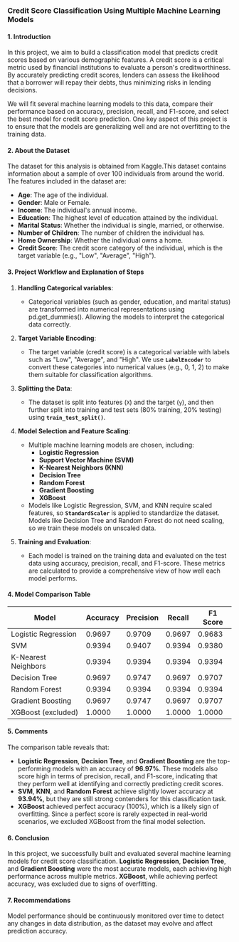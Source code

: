 ### Credit Score Classification Using Multiple Machine Learning Models

#### 1. **Introduction**

In this project, we aim to build a classification model that predicts credit scores based on various demographic features. A credit score is a critical metric used by financial institutions to evaluate a person's creditworthiness. By accurately predicting credit scores, lenders can assess the likelihood that a borrower will repay their debts, thus minimizing risks in lending decisions.

We will fit several machine learning models to this data, compare their performance based on accuracy, precision, recall, and F1-score, and select the best model for credit score prediction. One key aspect of this project is to ensure that the models are generalizing well and are not overfitting to the training data.

#### 2. **About the Dataset**

The dataset for this analysis is obtained from Kaggle.This dataset contains information about a sample of over 100 individuals from around the world. The features included in the dataset are:
- **Age**: The age of the individual.
- **Gender**: Male or Female.
- **Income**: The individual's annual income.
- **Education**: The highest level of education attained by the individual.
- **Marital Status**: Whether the individual is single, married, or otherwise.
- **Number of Children**: The number of children the individual has.
- **Home Ownership**: Whether the individual owns a home.
- **Credit Score**: The credit score category of the individual, which is the target variable (e.g., "Low", "Average", "High").

#### 3. **Project Workflow and Explanation of Steps**

1. **Handling Categorical variables**:
   - Categorical variables (such as gender, education, and marital status) are transformed into numerical representations using pd.get_dummies(). Allowing the models to interpret the categorical data correctly.
2. **Target Variable Encoding**:
   - The target variable (credit score) is a categorical variable with labels such as "Low", "Average", and "High". We use **`LabelEncoder`** to convert these categories into numerical values (e.g., 0, 1, 2) to make them suitable for classification algorithms.

3. **Splitting the Data**:
   - The dataset is split into features (`X`) and the target (`y`), and then further split into training and test sets (80% training, 20% testing) using **`train_test_split()`**.

4. **Model Selection and Feature Scaling**:
   - Multiple machine learning models are chosen, including:
     - **Logistic Regression**
     - **Support Vector Machine (SVM)**
     - **K-Nearest Neighbors (KNN)**
     - **Decision Tree**
     - **Random Forest**
     - **Gradient Boosting**
     - **XGBoost**
   - Models like Logistic Regression, SVM, and KNN require scaled features, so **`StandardScaler`** is applied to standardize the dataset. Models like Decision Tree and Random Forest do not need scaling, so we train these models on unscaled data.

5. **Training and Evaluation**:
   - Each model is trained on the training data and evaluated on the test data using accuracy, precision, recall, and F1-score. These metrics are calculated to provide a comprehensive view of how well each model performs.



#### 4. **Model Comparison Table**

| Model                 | Accuracy | Precision | Recall | F1 Score |
|-----------------------|----------|-----------|--------|----------|
| Logistic Regression    | 0.9697   | 0.9709    | 0.9697 | 0.9683   |
| SVM                   | 0.9394   | 0.9407    | 0.9394 | 0.9380   |
| K-Nearest Neighbors    | 0.9394   | 0.9394    | 0.9394 | 0.9394   |
| Decision Tree          | 0.9697   | 0.9747    | 0.9697 | 0.9707   |
| Random Forest          | 0.9394   | 0.9394    | 0.9394 | 0.9394   |
| Gradient Boosting      | 0.9697   | 0.9747    | 0.9697 | 0.9707   |
| XGBoost (excluded)     | 1.0000   | 1.0000    | 1.0000 | 1.0000   |

#### 5. **Comments**

The comparison table reveals that:
- **Logistic Regression**, **Decision Tree**, and **Gradient Boosting** are the top-performing models with an accuracy of **96.97%**. These models also score high in terms of precision, recall, and F1-score, indicating that they perform well at identifying and correctly predicting credit scores.
- **SVM**, **KNN**, and **Random Forest** achieve slightly lower accuracy at **93.94%**, but they are still strong contenders for this classification task.
- **XGBoost** achieved perfect accuracy (100%), which is a likely sign of overfitting. Since a perfect score is rarely expected in real-world scenarios, we excluded XGBoost from the final model selection.

#### 6. **Conclusion**

In this project, we successfully built and evaluated several machine learning models for credit score classification. **Logistic Regression**, **Decision Tree**, and **Gradient Boosting** were the most accurate models, each achieving high performance across multiple metrics. **XGBoost**, while achieving perfect accuracy, was excluded due to signs of overfitting.

#### 7. **Recommendations**

Model performance should be continuously monitored over time to detect any changes in data distribution, as the dataset may evolve and affect prediction accuracy.